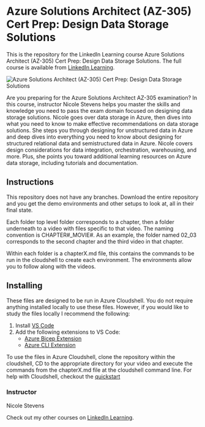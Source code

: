 # Azure Solutions Architect (AZ-305) Cert Prep: Design Data Storage Solutions
This is the repository for the LinkedIn Learning course Azure Solutions Architect (AZ-305) Cert Prep: Design Data Storage Solutions. The full course is available from [LinkedIn Learning][lil-course-url].

![Azure Solutions Architect (AZ-305) Cert Prep: Design Data Storage Solutions][lil-thumbnail-url] 

Are you preparing for the Azure Solutions Architect AZ-305 examination? In this course, instructor Nicole Stevens helps you master the skills and knowledge you need to pass the exam domain focused on designing data storage solutions.  Nicole goes over data storage in Azure, then dives into what you need to know to make effective recommendations on data storage solutions. She steps you through designing for unstructured data in Azure and deep dives into everything you need to know about designing for structured relational data and semistructured data in Azure. Nicole covers design considerations for data integration, orchestration, warehousing, and more. Plus, she points you toward additional learning resources on Azure data storage, including tutorials and documentation.

## Instructions
This repository does not have any branches. Download the entire repository and you get the demo environments and other setups to look at, all in their final state.

Each folder top level folder corresponds to a chapter, then a folder underneath to a video with files specific to that video. The naming convention is CHAPTER#_MOVIE#. As an example, the folder named 02_03 corresponds to the second chapter and the third video in that chapter.

Within each folder is a chapterX.md file, this contains the commands to be run in the cloudshell to create each environment. The environments allow you to follow along with the videos.

## Installing
These files are designed to be run in Azure Cloudshell. You do not require anything installed locally to use these files.  However, if you would like to study the files locally I recommend the following:

1. Install [VS Code](https://code.visualstudio.com/)
2. Add the following extensions to VS Code:
   - [Azure Bicep Extension](https://marketplace.visualstudio.com/items?itemName=ms-azuretools.vscode-bicep)
   - [Azure CLI Extension](https://marketplace.visualstudio.com/items?itemName=ms-vscode.azurecli)

To use the files in Azure Cloudshell, clone the repository within the cloudshell, CD to the appropriate directory for your video and execute the commands from the chapterX.md file at the cloudshell command line. For help with Cloudshell, checkout the [quickstart](https://docs.microsoft.com/en-us/azure/cloud-shell/quickstart)


### Instructor

Nicole Stevens 
                            


                            

Check out my other courses on [LinkedIn Learning](https://www.linkedin.com/learning/instructors/nicole-stevens).

[lil-course-url]: https://www.linkedin.com/learning/azure-solutions-architect-az-305-cert-prep-design-data-storage-solutions
[lil-thumbnail-url]: https://cdn.lynda.com/course/2880065/2880065-1662664433200-16x9.jpg
